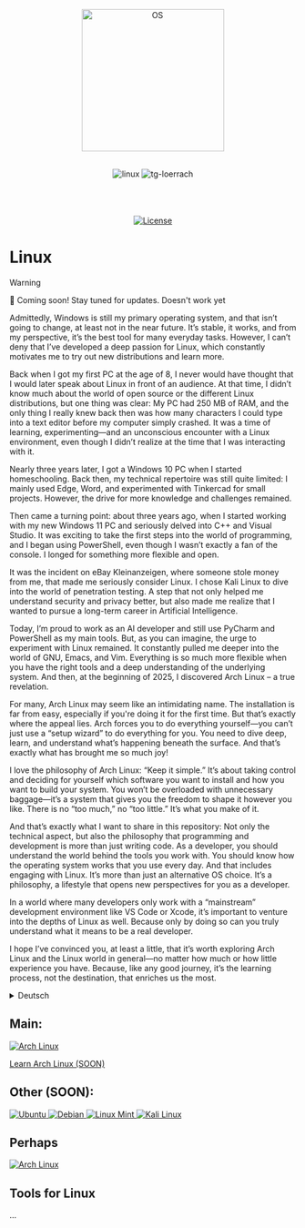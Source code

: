 <p align="center">
  <a href="https://skillicons.dev">
    <img src="https://skillicons.dev/icons?i=linux" alt="OS" width="250"/>
  </a>
</p>
<br>
<div align="center">
<img alt="linux" src="https://img.shields.io/badge/Linux-F7DF1E">
<img alt="tg-loerrach" src="https://img.shields.io/badge/Peharge-red">
<br>
<br>

<img alt="" src="https://img.shields.io/badge/-Ubuntu-E95420?logo=Ubuntu&logoColor=white">
<img alt="" src="https://img.shields.io/badge/-Debian-A81D33?logo=Debian&logoColor=white">
<img alt="" src="https://img.shields.io/badge/-Arch Linux-1793D1?logo=Arch-Linux&logoColor=white">
<img alt="" src="https://img.shields.io/badge/-Linux Mint-87CF3E?logo=Linux-Mint&logoColor=white">
<img alt="" src="https://img.shields.io/badge/-Kali Linux-557C94?logo=Kali-Linux&logoColor=white">
<img alt="" src="https://img.shields.io/badge/-Red_Hat-EE0000?logo=redhat&logoColor=white">
<br>
<br>

[![License](https://img.shields.io/badge/license-MIT-blue.svg)](https://opensource.org/licenses/MIT)
</div>

# Linux

> [!WARNING]  
> 🚀 Coming soon! Stay tuned for updates. Doesn't work yet

Admittedly, Windows is still my primary operating system, and that isn’t going to change, at least not in the near future. It’s stable, it works, and from my perspective, it’s the best tool for many everyday tasks. However, I can’t deny that I’ve developed a deep passion for Linux, which constantly motivates me to try out new distributions and learn more.

Back when I got my first PC at the age of 8, I never would have thought that I would later speak about Linux in front of an audience. At that time, I didn’t know much about the world of open source or the different Linux distributions, but one thing was clear: My PC had 250 MB of RAM, and the only thing I really knew back then was how many characters I could type into a text editor before my computer simply crashed. It was a time of learning, experimenting—and an unconscious encounter with a Linux environment, even though I didn’t realize at the time that I was interacting with it.

Nearly three years later, I got a Windows 10 PC when I started homeschooling. Back then, my technical repertoire was still quite limited: I mainly used Edge, Word, and experimented with Tinkercad for small projects. However, the drive for more knowledge and challenges remained.

Then came a turning point: about three years ago, when I started working with my new Windows 11 PC and seriously delved into C++ and Visual Studio. It was exciting to take the first steps into the world of programming, and I began using PowerShell, even though I wasn’t exactly a fan of the console. I longed for something more flexible and open.

It was the incident on eBay Kleinanzeigen, where someone stole money from me, that made me seriously consider Linux. I chose Kali Linux to dive into the world of penetration testing. A step that not only helped me understand security and privacy better, but also made me realize that I wanted to pursue a long-term career in Artificial Intelligence.

Today, I’m proud to work as an AI developer and still use PyCharm and PowerShell as my main tools. But, as you can imagine, the urge to experiment with Linux remained. It constantly pulled me deeper into the world of GNU, Emacs, and Vim. Everything is so much more flexible when you have the right tools and a deep understanding of the underlying system. And then, at the beginning of 2025, I discovered Arch Linux – a true revelation.

For many, Arch Linux may seem like an intimidating name. The installation is far from easy, especially if you're doing it for the first time. But that’s exactly where the appeal lies. Arch forces you to do everything yourself—you can’t just use a “setup wizard” to do everything for you. You need to dive deep, learn, and understand what’s happening beneath the surface. And that’s exactly what has brought me so much joy!

I love the philosophy of Arch Linux: “Keep it simple.” It’s about taking control and deciding for yourself which software you want to install and how you want to build your system. You won’t be overloaded with unnecessary baggage—it’s a system that gives you the freedom to shape it however you like. There is no “too much,” no “too little.” It’s what you make of it.

And that’s exactly what I want to share in this repository: Not only the technical aspect, but also the philosophy that programming and development is more than just writing code. As a developer, you should understand the world behind the tools you work with. You should know how the operating system works that you use every day. And that includes engaging with Linux. It’s more than just an alternative OS choice. It’s a philosophy, a lifestyle that opens new perspectives for you as a developer.

In a world where many developers only work with a “mainstream” development environment like VS Code or Xcode, it’s important to venture into the depths of Linux as well. Because only by doing so can you truly understand what it means to be a real developer.

I hope I’ve convinced you, at least a little, that it’s worth exploring Arch Linux and the Linux world in general—no matter how much or how little experience you have. Because, like any good journey, it’s the learning process, not the destination, that enriches us the most.

<details>
  <summary>Deutsch</summary>
Zugegeben, Windows ist nach wie vor mein Hauptbetriebssystem, und das wird sich, zumindest in naher Zukunft, auch nicht ändern. Es ist stabil, es funktioniert, und es ist aus meiner Sicht das beste Werkzeug für viele alltägliche Aufgaben. Dennoch kann ich nicht leugnen, dass ich eine tiefgehende Begeisterung für Linux entwickelt habe, die mich immer wieder dazu anspornt, neue Distributionen auszuprobieren und zu lernen.

Schon damals, als ich meinen ersten PC mit 8 Jahren bekam, hätte ich nie gedacht, dass ich später mal vor einem Publikum über Linux sprechen würde. Zu dieser Zeit wusste ich noch nicht viel über die Welt des Open Source oder der verschiedenen Linux-Distributionen, aber eines war klar: Mein PC hatte 250 MB RAM, und das einzige, was ich damals wirklich wusste, war, wie viele Zeichen ich in einem Texteditor eintippen konnte, bevor mein Computer einfach zusammenbrach. Es war eine Zeit des Lernens, des Experimentierens – und der ersten unbewussten Begegnung mit einer Linux-Umgebung, auch wenn ich damals nicht wusste, dass ich damit interagierte.

Fast 3 Jahre später bekam ich dann einen Windows 10 PC, als ich mit Home-Schooling begann. Damals war mein technisches Repertoire noch recht begrenzt: Ich benutzte hauptsächlich Edge, Word und experimentierte mit Tinkercad für kleinere Projekte. Doch der Drang nach mehr Wissen und nach Herausforderungen blieb.

Dann kam ein Wendepunkt: vor etwa drei Jahren, als ich mit meinem neuen Windows 11 PC begann, mich ernsthaft mit C++ und Visual Studio zu beschäftigen. Es war spannend, die ersten Schritte in die Welt des Programmierens zu wagen, und ich begann, die PowerShell zu verwenden, obwohl ich nicht gerade ein Fan dieser Konsole war. Ich sehnte mich nach etwas Flexiblerem und Offenerem.

Es war der Vorfall auf eBay Kleinanzeigen, bei dem mir jemand Geld stahl, der mich dazu brachte, mich wirklich mit Linux auseinanderzusetzen. Ich entschied mich für Kali Linux, um in die Welt des Penetration Testings einzutauchen. Ein Schritt, der mich nicht nur dazu brachte, Sicherheit und Datenschutz besser zu verstehen, sondern auch zu erkennen, dass ich mich langfristig in die Richtung der Künstlichen Intelligenz entwickeln wollte.

Heute bin ich stolz darauf, als KI-Entwickler zu arbeiten, und verwende immer noch PyCharm und PowerShell als meine Hauptwerkzeuge. Doch, wie ihr euch vorstellen könnt, blieb der Drang, mit Linux zu experimentieren, bestehen. Es zog mich immer weiter in die Welt von GNU, Emacs, und Vim. Alles ist so viel flexibler, wenn man die richtigen Werkzeuge und ein tiefes Verständnis für das zugrunde liegende System hat. Und dann, zu Beginn des Jahres 2025, entdeckte ich Arch Linux – eine wahre Offenbarung.

Arch Linux mag für viele ein abschreckender Name sein. Die Installation ist alles andere als einfach, besonders wenn man sie zum ersten Mal angeht. Aber genau in dieser Herausforderung liegt der Reiz. Arch zwingt dich, alles selbst zu machen – du kannst nicht einfach ein „Setup-Wizard“ verwenden, der dir alles abnimmt. Du musst tief eintauchen, lernen, verstehen, was unter der Oberfläche passiert. Und genau das ist es, was mir so viel Freude bereitet hat!

Ich liebe die Philosophie von Arch Linux: „Keep it simple“. Es geht darum, die Kontrolle zu übernehmen und selbst zu entscheiden, welche Software du installieren möchtest und wie du dein System aufbaust. Du wirst nicht mit unnötigem Ballast überladen – es ist ein System, das dir die Freiheit gibt, es nach deinen Wünschen zu gestalten. Es gibt kein „zu viel“, kein „zu wenig“. Es ist das, was du daraus machst.

Und genau das ist es, was ich in dieser Repository teilen möchte: Nicht nur den technischen Aspekt, sondern auch die Philosophie, dass Programmieren und Entwickeln mehr bedeutet, als nur Code zu schreiben. Als Entwickler sollte man die Welt hinter den Tools verstehen, mit denen man arbeitet. Man sollte wissen, wie das Betriebssystem funktioniert, mit dem man tagtäglich arbeitet. Und dazu gehört eben auch, sich mit Linux auseinanderzusetzen. Es ist mehr als nur eine alternative OS-Wahl. Es ist eine Philosophie, eine Lebensweise, die dir als Entwickler neue Perspektiven eröffnet.

In einer Welt, in der viele Entwickler nur mit einer „Mainstream“-Entwicklungsumgebung wie VS Code oder Xcode arbeiten, ist es wichtig, auch mal die Tiefen von Linux zu betreten. Denn nur so kannst du wirklich verstehen, was es bedeutet, ein echter Entwickler zu sein.

Ich hoffe, ich konnte euch ein Stück weit davon überzeugen, dass es sich lohnt, Arch Linux und die Linux-Welt im Allgemeinen zu entdecken – ganz gleich, wie viel oder wenig Erfahrung ihr mitbringt. Denn, wie in jeder guten Reise, ist es der Lernprozess und nicht das Ziel, das uns am meisten bereichert.
</details>

## Main:

<p align="left">
  <a href="https://github.com/Peharge/Linux/tree/main/arch">
    <img src="https://skillicons.dev/icons?i=arch" alt="Arch Linux"/>
  </a>
</p>

[Learn Arch Linux (SOON)](https://github.com/Peharge/Linux/tree/main/arch)

## Other (SOON):

<p align="left">
  <a href="https://github.com/Peharge/Linux/tree/main/ubuntu">
    <img src="https://skillicons.dev/icons?i=ubuntu" alt="Ubuntu"/>
  </a>
  <a href="https://github.com/Peharge/Linux/tree/main/debian">
    <img src="https://skillicons.dev/icons?i=debian" alt="Debian"/>
  </a>
  <a href="https://github.com/Peharge/Linux/tree/main/mint">
    <img src="https://skillicons.dev/icons?i=mint" alt="Linux Mint"/>
  </a>
  <a href="https://github.com/Peharge/Linux/tree/main/kali">
    <img src="https://skillicons.dev/icons?i=kali" alt="Kali Linux"/>
  </a>
</p>

## Perhaps

<p align="left">
  <a href="https://github.com/Peharge/Linux/tree/main/arch">
    <img src="https://skillicons.dev/icons?i=redhat," alt="Arch Linux"/>
  </a>
</p>


## Tools for Linux

...
